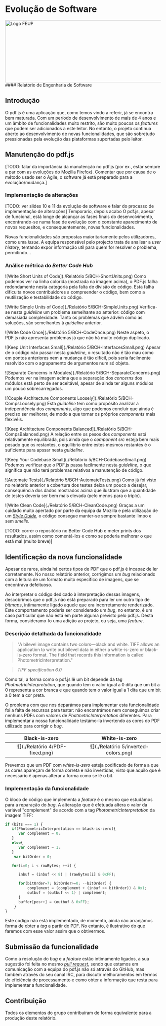 # Evolução de Software
<img src="http://www.junifeup.pt/wp-content/uploads/2016/01/feup.png" alt="Logo FEUP" width = "600" height ="200"/>
#### Relatório de Engenharia de Software

## Introdução

O pdf.js é uma aplicação que, como temos vindo a referir, já se encontra bem maturada. Com um período de desenvolvimento de mais de 4 anos e um âmbito de funcionalidades muito restrito, são muito poucos os *features* que podem ser adicionados a este leitor. No entanto, o projeto continua aberto ao desenvolvimento de novas funcionalidades, que são sobretudo pressionadas pela evolução das plataformas suportadas pelo leitor.

## Manutenção do pdf.js

[TODO: falar da importância da manutenção no pdf.js (por ex., estar sempre a par com as evoluções do Mozilla Firefox). Comentar que por causa de o método usado ser o Agile, o software já está preparado para a evolução/mudança.]

### Implementação de alterações

[TODO: ver slides 10 e 11 da evolução de software e falar do processo de implementação de alterações] Temporario, depois acabo
O pdf.js, apesar de funcional, está longe de alcançar as fases finais do desenvolvimento, encontrando-se numa fase de evolução com o constante aparecimento de novos requesitos, e consequentemente, novas funcionalidades.

Novas funcionalidades são propostas maioritariamente pelos utilizadores, como uma *issue*. A equipa responsável pelo projecto trata de analisar a *user history*, tentando expor informação util para quem for resolver o problema, permitindo... 


### Análise métrica do *Better Code Hub*

![Write Short Units of Code](./Relatório 5/BCH-ShortUnits.png)
Como podemos ver na linha colorida (mostrada na imagem acima), o PDF.js falha redondamente nesta categoria pela falta de divisão do código. Esta falha dificulta novos contribuidores a compreender o código, bem como a reutilização e testabilidade do código.


![Write Simple Units of Code](./Relatório 5/BCH-SimpleUnits.png)
Verifica-se nesta *guideline* um problema semelhante ao anterior: código com demasiada complexidade. Tanto os problemas que advém como as soluções, são semelhantes à *guideline* anterior.


![Write Code Once](./Relatório 5/BCH-CodeOnce.png)
Neste aspeto, o PDF.js não apresenta problemas já que não há muito código duplicado.


![Keep Unit Interfaces Small](./Relatório 5/BCH-InterfacesSmall.png)
Apesar de o código não passar nesta *guideline*, o resultado não é tão mau como em pontos anteriores nem a mudança é tão difícil, pois seria facilmente resolvido com o agrupamento de argumentos num só objeto.


![Separate Concerns in Modules](./Relatório 5/BCH-SeparateConcerns.png)
Podemos ver na imagem acima que a separação dos *concerns* dos módulos está perto de ser aceitável, apesar de ainda ter alguns módulos um pouco sobrecarregados.


![Couple Architecture Components Loosely](./Relatório 5/BCH-CompsLoosely.png)
Esta *guideline* tem como propósito analizar a independência dos *components*, algo que podemos concluir que ainda é preciso ser melhorar, de modo a que tornar os próprios *components* mais flexivéis.


![Keep Architecture Components Balanced](./Relatório 5/BCH-CompsBalanced.png)
A relação entre os pesos dos *components* está relativamente equilibrada, pois ainda que o *component* *src* esteja bem mais pesado que os restantes, o equílibrio entre estes mesmos restantes é o suficiente para apssar nesta *guideline*.


![Keep Your Codebase Small](./Relatório 5/BCH-CodebaseSmall.png)
Podemos verificar que o PDF.js passa facilmente nesta *guideline*, o que significa que não terá problemas relativos a manutenção de código.


![Automate Tests](./Relatório 5/BCH-AutomateTests.png)
Como já foi visto no relatório anterior a cobertura dos testes deixa um pouco a desejar, consequência dos dados mostrados acima que ilustram que a quantidade de testes deveria ser bem mais elevada (pelo menos para o triplo).


![Write Clean Code](./Relatório 5/BCH-CleanCode.png)
Graças a um cuidado muito apertado por parte da equipa da Mozilla e pela utilização de um [*Style Guide*](https://github.com/mozilla/pdf.js/wiki/Style-Guide), o código consegue manter-se sempre bastante limpo e sem *smells*.



[TODO: correr o repositório no Better Code Hub e meter prints dos resultados, assim como comentá-los e como se poderia melhorar o que está mal (muito breve)]


## Identificação da nova funcionalidade

Apesar de raros, ainda há certos tipos de PDF que o pdf.js é incapaz de ler corretamente. No nosso relatório anterior, corrigimos um *bug* relacionado com a leitura de um formato muito específico de imagens, que se encontrava defeituoso. 

Ao interpretar o código dedicado à interpretação dessas imagens, descobrimos que o pdf.js não está preparado para ler um outro tipo de *bitmaps*, intimamente ligado àquele que era incorretamente renderizado. Este comportamento poderia ser considerado um *bug*, no entanto, é um caso particular que não está em parte alguma previsto pelo pdf.js. Desta forma, consideramo-lo uma adição ao projeto, ou seja, uma *feature*.

### Descrição detalhada da funcionalidade

> "A bilevel image contains two colors—black and white. TIFF allows an application to write out bilevel data in either a white-is-zero or black-is-zero format. The field that records this information is called PhotometricInterpretation."

> *TIFF specification 6.0*

Como tal, a forma como o pdf.js lê um bit depende da tag *PhotmetricInterpretation*, que quando tem o valor igual a 0 dita que um bit a 0 representa a cor branca e que quando tem o valor igual a 1 dita que um bit a 0 tem a cor preta.

O problema com que nos deparámos para implementar esta funcionalidade foi a falta de recursos para testar: não encontrámos nem conseguimos criar nenhuns PDFs com valores de *PhotmetricInterpretation* diferentes. Para implementar a nossa funcionalidade testámo-la invertendo as cores do PDF utilizado para corrigir o *bug*.

Black-is-zero           |  White-is-zero
:-------------------------:|:-------------------------:
![](./Relatório 4/PDF-fixed.png)  |  ![](./Relatório 5/inverted-colors.png)

Prevemos que um PDF com *white-is-zero* esteja codificado de forma a que as cores apareçam de forma correta e não invertidas, visto que aquilo que é necessário é apenas alterar a forma como se lê o bit.

### Implementação da funcionalidade

O bloco de código que implementa a *feature* é o mesmo que estudámos para a reparação do *bug*. A alteração que é efetuada altera o valor da variável "complement" de acordo com a tag *PhotometricInterpretation* da imagem TIFF:

```javascript
if (bits === 1) {
   if(PhotometricInterpretation == black-is-zero){
      var complement = 0;
   }
   else{
      var complement = 1;
   }
    var bitOrder = 0;

   for(i=0; i < rowBytes; ++i) {

      inbuf = (inbuf << 8) | (rawBytes[i] & 0xFF);

      for(bitOrder=7; bitOrder>=0; --bitOrder) {
          complement = (complement + (inbuf >> bitOrder)) & 0x1;
          outbuf = (outbuf << 1) | complement;
      }
      buffer[pos++] = (outbuf & 0xFF);
    }
}
```

Este código não está implementado, de momento, ainda não arranjámos forma de obter a *tag* a partir do PDF. No entanto, é ilustrativo do que faremos com esse valor assim que o obtivermos.

## Submissão da funcionalidade

Como a resolução do *bug* e a *feature* estão intimamente ligados, a sua sugestão foi feita no mesmo [*pull request*](https://github.com/mozilla/pdf.js/pull/7869), sendo que estamos em comunicação com a equipa do pdf.js não só através do GitHub, mas também através do seu canal IRC, para discutir melhoramentos em termos de eficiência de processamento e como obter a informação que resta para implementar a funcionalidade.

## Contribuição

Todos os elementos do grupo contribuíram de forma equivalente para a produção deste relatório.

